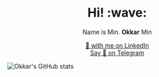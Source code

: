<h1 align="center"> Hi! :wave:</h1>

<p align="center">Name is Min. <b>Okkar</b> Min</p>

<p align="center">
  <a href="https://okkar.tk/linkedin">🤝 with me on LinkedIn</a></br>
  <a href="https://okkar.tk/linkedin">Say 👋 on Telegram</a>
 </p>

![Okkar's GitHub stats](https://github-readme-stats.vercel.app/api?username=okkarmin&count_private=true&show_icons=true&theme=ayu-mirage)

